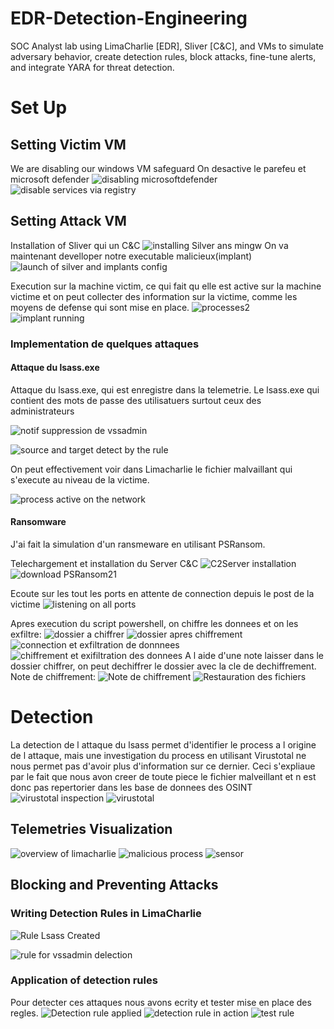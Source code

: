 # EDR-Detection-Engineering
SOC Analyst lab using LimaCharlie [EDR], Sliver [C&amp;C], and VMs to simulate adversary behavior, create detection rules, block attacks, fine-tune alerts, and integrate YARA for threat detection.

# Set Up

## Setting Victim VM
We are disabling our windows VM safeguard
On desactive le parefeu et microsoft defender 
![disabling microsoftdefender](https://github.com/user-attachments/assets/a9e7f033-a086-435b-aac8-e054cd57081b)
![disable services via registry](https://github.com/user-attachments/assets/912095f4-7ffe-428c-b255-f177fcf78b35)

## Setting Attack VM
Installation of Sliver qui un C&C
![installing Silver ans mingw](https://github.com/user-attachments/assets/3bfff611-8679-4c02-b1c5-60e7006d68f5)
On va maintenant develloper notre executable malicieux(implant)
![launch of silver and implants config](https://github.com/user-attachments/assets/86c0ba37-31f6-4f70-b6e3-04076ecc10ad)

Execution sur la machine victim, ce qui fait qu elle est active sur la machine victime et on peut collecter des information sur la victime, comme les moyens de defense qui sont mise en place.
![processes2](https://github.com/user-attachments/assets/ebce1eed-af2a-4474-b22c-3e66b7eaf28b)
![implant running](https://github.com/user-attachments/assets/8ea67977-b842-46b1-971e-63e6d3e0966b)

### Implementation de quelques attaques

#### Attaque du lsass.exe

Attaque du lsass.exe, qui est enregistre dans la telemetrie. Le lsass.exe qui contient des mots de passe des utilisatuers surtout ceux des administrateurs

![notif suppression de vssadmin](https://github.com/user-attachments/assets/066ad76f-9ce4-4029-b8fb-0c12cb68326f)


![source and target detect by the rule](https://github.com/user-attachments/assets/7778d9c7-81b0-4004-9084-60e64d11b6b6)


On peut effectivement voir dans Limacharlie le fichier malvaillant qui s'execute au niveau de la victime.

![process active on the network](https://github.com/user-attachments/assets/441cba4b-cfac-4fcf-877a-e880b7792a7a)



#### Ransomware
J'ai fait la simulation d'un ransmeware en utilisant PSRansom.

Telechargement et installation du Server C&C
![C2Server installation](https://github.com/user-attachments/assets/3b54a9b3-ddd2-4da5-9c7b-b84d91fe3aad)
![download PSRansom21](https://github.com/user-attachments/assets/834873df-ff59-40ab-b16a-ae9018f249c6)

Ecoute sur les tout les ports en attente de connection depuis le post de la victime
![listening on all ports](https://github.com/user-attachments/assets/b18acb47-adb6-43dc-bc30-71fdd2fdbab0)

Apres execution du script powershell, on chiffre les donnees et on les exfiltre:
![dossier a chiffrer](https://github.com/user-attachments/assets/8cc378d9-1a88-4931-91fb-f9ffe54483b7)
![dossier apres chiffrement](https://github.com/user-attachments/assets/8a71482f-10cc-4933-b354-9d2f755f5600)
![connection et exfiltration de donnnees](https://github.com/user-attachments/assets/c2f3c12f-daaa-4501-8211-a021e95c11ab)
![chiffrement et exifiltration des donnees](https://github.com/user-attachments/assets/b2a977e1-7678-411e-b79b-522937a10a11)
A l aide d'une note laisser dans le dossier chiffrer, on peut dechiffrer le dossier avec la cle de dechiffrement.
Note de chiffrement:
![Note de chiffrement](https://github.com/user-attachments/assets/6ef92b24-f63f-434f-b4e3-fe7e0e60cd04)
![Restauration des fichiers](https://github.com/user-attachments/assets/8d43b5ae-d40d-4241-b19b-010cc43a91d5)


# Detection

La detection de l attaque du lsass permet d'identifier le process a l origine de l attaque, mais une investigation du process en utilisant Virustotal ne nous permet pas d'avoir plus d'information sur ce dernier. Ceci s'expliaue par le fait que nous avon creer de toute piece le fichier malveillant et n est donc pas repertorier dans les base de donnees des OSINT
![virustotal inspection](https://github.com/user-attachments/assets/4541b518-96b0-424d-8957-19de5b19eb34)
![virustotal](https://github.com/user-attachments/assets/76986c4a-c823-4f0a-a78c-943ca6beff81)


## Telemetries Visualization
![overview of limacharlie](https://github.com/user-attachments/assets/044669be-6068-4826-bce5-8740015fac6d)
![malicious process](https://github.com/user-attachments/assets/ca3e7fd6-b779-40c9-bcd6-560206e71721)
![sensor ](https://github.com/user-attachments/assets/13baeb9f-503d-4269-bed6-baa4353d36e0)


## Blocking and Preventing Attacks

### Writing Detection Rules in LimaCharlie

![Rule Lsass Created](https://github.com/user-attachments/assets/05990230-b421-498e-b539-eaf451a4e649)

![rule for vssadmin delection](https://github.com/user-attachments/assets/096b7a91-9b36-43f1-96d4-065123c725fc)


### Application of detection rules
Pour detecter ces attaques nous avons ecrity et tester mise en place des regles.
![Detection rule applied](https://github.com/user-attachments/assets/b606aeda-bac3-42b7-b96e-c198ff3d46f3)
![detection rule in action](https://github.com/user-attachments/assets/4cd28af7-e10f-4a32-a59b-9b0abb5d6a4c)
![test rule](https://github.com/user-attachments/assets/563cf7c6-3523-44d2-ad05-5cce469f01c2)
